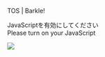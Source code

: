 TOS | Barkle!

JavaScriptを有効にしてください  
Please turn on your JavaScript

![](/static-assets/splash.png?1732496144975)
